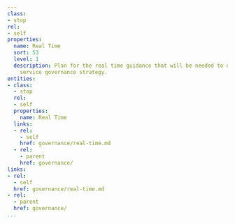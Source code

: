 ```yaml
---
class:
- stop
rel:
- self
properties:
  name: Real Time
  sort: 53
  level: 1
  description: Plan for the real time guidance that will be needed to drive a wider
    service governance strategy.
entities:
- class:
  - stop
  rel:
  - self
  properties:
    name: Real Time
  links:
  - rel:
    - self
    href: governance/real-time.md
  - rel:
    - parent
    href: governance/
links:
- rel:
  - self
  href: governance/real-time.md
- rel:
  - parent
  href: governance/
...
```

